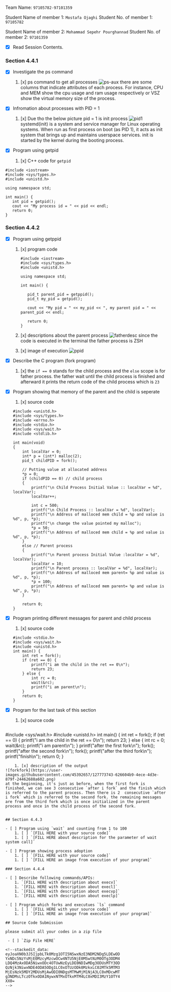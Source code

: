 


Team Name: `97105782-97101359`

Student Name of member 1: `Mostafa Ojaghi`
Student No. of member 1: `97105782`

Student Name of member 2: `Mohammad Sepehr Pourghannad`
Student No. of member 2: `97101359`

- [x] Read Session Contents.

### Section 4.4.1
- [x] Investigate the ps command
    1. [x] ps command to get all processes
![ps-aux](https://user-images.githubusercontent.com/45392657/127770525-e2e0f4a5-b712-4972-9613-90962a973ad0.png)
there are some columns that indicate attributes of each process. For instance, CPU and MEM show the cpu usage and ram usage respectively or VSZ show the virtual memory size of the process.


- [x] Infromation about processes with PID = 1
    1. [x] Due tho the below picture pid = 1 is init process
![pid1](https://user-images.githubusercontent.com/45392657/127770777-e7392d3b-b987-4866-8775-bb3e1f46d0f4.png)
systemd(init) is a system and service manager for Linux operating systems. When run as first process on boot (as PID 1), it acts as init system that brings up and maintains userspace services. init is started by the kernel during the booting process.

- [x] Program using getpid
    1. [x] C++ code for `getpid`
```
#include <iostream>
#include <sys/types.h>
#include <unistd.h>

using namespace std;

int main() {
   int pid = getpid();
   cout << "My process id = " << pid << endl;
   return 0;
}
```

### Section 4.4.2

- [x] Program using getppid
	1. [x]  program code
		```
		#include <iostream>
		#include <sys/types.h>
		#include <unistd.h>

		using namespace std;

		int main() {

		   pid_t parent_pid = getppid();
		   pid_t my_pid = getpid();

		   cout << "My pid = " << my_pid << ", my parent pid = " << parent_pid << endl;

		   return 0;
		}
		```
	2. [x]  descriptions about the parent process
    ![fatherdesc](https://user-images.githubusercontent.com/45392657/127772326-07b72d5f-16a8-4a9b-b5be-03c4ec60ba2f.png)
 since the code is executed in the terminal the father process is ZSH

    1. [x] image of execution
![ppid](https://user-images.githubusercontent.com/45392657/127772212-20b103c2-4619-425b-a388-735c04d6506b.png)


- [x] Describe the C program (fork program)
    1. [x] the `if == 0` stands for the child process and the `else` scope is for father process. the father wait until the child process is finished and afterward it prints the return code of the child process which is `23`

- [x] Program showing that memory of the parent and the child is seperate
    1. [x] source code
	```
	#include <unistd.h>
	#include <sys/types.h>
	#include <errno.h>
	#include <stdio.h>
	#include <sys/wait.h>
	#include <stdlib.h>

	int main(void)
	{
		int localVar = 0;
		int* p = (int*) malloc(2);
		pid_t childPID = fork();

		// Putting value at allocated address
		*p = 0;
	    if (childPID == 0) // child process
	    {
	        printf("\n Child Process Initial Value :: localVar = %d", localVar);
	        localVar++;

	        int c = 500;
	        printf("\n Child Process :: localVar = %d", localVar);
	        printf("\n Address of malloced mem child = %p and value is %d", p, *p);
	        printf("\n change the value pointed my malloc");
	        *p = 50;
	        printf("\n Address of malloced mem child = %p and value is %d", p, *p);
	    }
	    else // Parent process
	    {
	        printf("\n Parent process Initial Value :localVar = %d", localVar);
	        localVar = 10;
	        printf("\n Parent process :: localVar = %d", localVar);
	        printf("\n Address of malloced mem parent= %p and value is %d", p, *p);
	        *p = 100;
	        printf("\n Address of malloced mem parent= %p and value is %d", p, *p);
	    }

		return 0;
	}
	```
- [x] Program printing different messages for parent and child process
    1. [x] source code
    ```
    #include <stdio.h>
	#include <sys/wait.h>
	#include <unistd.h>
	int main() {
		int ret = fork();
		if (ret == 0) {
			printf("i am the child in the ret == 0\n");
			return 23;
		} else {
			int rc = 0;
			wait(&rc);
			printf("i am parent\n");
		}
		return 0;
	}
    ```

- [x] Program for the last task of this section
    1. [x] source code
    ```#include <stdio.h>
#include <sys/wait.h>
#include <unistd.h>
int main() {
	int ret = fork();
	if (ret == 0) {
		printf("i am the child in the ret == 0\n");
		return 23;
	} else {
		int rc = 0;
		wait(&rc);
		printf("i am parent\n");
	}
    printf("after the first fork\n");
    fork();
    printf("after the second fork\n");
    fork();
    printf("after the third fork\n");
    printf("finish\n");
	return 0;
}
```
    1. [x] description of the output
![forkfork](https://user-images.githubusercontent.com/45392657/127773743-626604b9-4ece-4d3e-879f-24462688a602.png)
at the beginning, it's just as before, when the first fork is finished, we can see 3 consecutive `after i fork` and the finish which is referred to the parent process. Then there is 2  consecutive `after i fork` which is referred to the second fork. the remaining messages are from the third fork which is once initialized in the parent process and once in the child process of the second fork. 


## Section 4.4.3

- [ ] Program using `wait` and counting from 1 to 100
    1. [ ] `[FILL HERE with your source code]`
    1. [ ] `[FILL HERE about description for the parameter of wait system call]`

- [ ] Program showing process adoption
    1. [ ] `[FILL HERE with your source code]`
    1. [ ] `[FILL HERE an image from execution of your program]`

### Section 4.4.4

- [ ] Describe following commands/APIs:
    1. `[FILL HERE with description about execv]`
    1. `[FILL HERE with description about execl]`
    1. `[FILL HERE with description about execvp]`
    1. `[FILL HERE with description about execlp]`

- [ ] Program which forks and executues `ls` command
    1. [ ] `[FILL HERE with your source code]`
    1. [ ] `[FILL HERE an image from execution of your program]`

## Source Code Submission

please submit all your codes in a zip file

 - [ ] `Zip File HERE`

<!--stackedit_data:
eyJoaXN0b3J5IjpbLTk0Mzg1OTI5NSwxNzE3NDM2NDg5LDEwOD
YxNDc5NzYsMjE0MzcyMzcwOCw4NTU5NjE0MSwtNzM0OTg3ODM4
LDQ4MzAxODA5NiwxODc4OTUwNzEyLDE0NDIwMDg3ODUsMTY3OD
QzNjk3NiwxNDE4ODA5ODg1LC0xOTUzODk0MzkxLC02MTk5MTM3
MjEsNzk5MDY2MDUsMjAwODI0NDgsMTMwMjM1NjA3LC0xMDcwMT
g3NDMsLTczOTkxODA1NywxNTMxOTkxMTM4LC0xMDI3MzY1OTY4
XX0=
-->